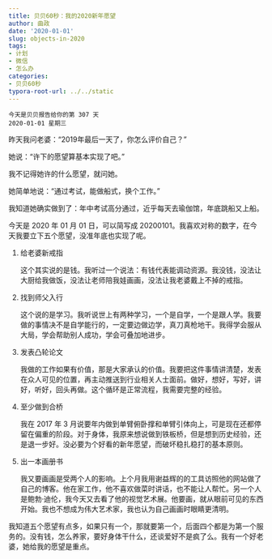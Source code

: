 ```yaml
---
title: 贝贝60秒：我的2020新年愿望
author: 曲政
date: '2020-01-01'
slug: objects-in-2020
tags:
- 计划
- 微信
- 怎么办
categories:
- 贝贝60秒
typora-root-url: ../../static
---
```

```
今天是贝贝报告给你的第 307 天   
2020-01-01 星期三
```

昨天我问老婆：“2019年最后一天了，你怎么评价自己？”

她说：“许下的愿望算基本实现了吧。”

我不记得她许的什么愿望，就问她。

她简单地说：“通过考试，能做船式，换个工作。”

我知道她确实做到了：年中考试高分通过，近乎每天去瑜伽馆，年底跳船又上船。

今天是 2020 年 01 月 01 日，可以简写成 20200101。我喜欢对称的数字，在今天我要立下五个愿望，没准年底也实现了呢。

1.  给老婆新戒指

    这个其实说的是钱。我听过一个说法：有钱代表能调动资源。我没钱，没法让大厨给我做饭，没法让老师陪我娃画画，没法让我老婆戴上不掉的戒指。

2.  找到师父入行

    这个说的是学习。我听说世上有两种学习，一个是自学，一个是跟人学。我要做的事情决不是自学能行的，一定要边做边学，真刀真枪地干。我得学会服从大局，学会帮助别人成功，学会可叠加地进步。

3.  发表凸轮论文

    我做的工作如果有价值，那是大家承认的价值。我要把这件事情讲清楚，发表在众人可见的位置，再主动推送到行业相关人士面前。做好，想好，写好，讲好，听好，回头再做。这个循环是正常流程，我需要完整的经验。

4.  至少做到合桥

    我在 2017 年 3 月说要年内做到单臂俯卧撑和单臂引体向上，可是现在还都停留在偏重的阶段。对于身体，我原来想说做到铁板桥，但是想到历史经验，还是退一步好。没必要为个好看的新年愿望，而破坏稳扎稳打的基本原则。

5.  出一本画册书

    我又要画画是受两个人的影响。上个月我用谢益辉的的工具访照他的网站做了自己的博客。他在家工作，他不喜欢做菜时讲话，也不能让人帮忙。另一个人是鲍勃·迪伦，我今天又去看了他的视觉艺术展。他要画，就从眼前可见的东西开始。我也不想成为伟大艺术家，我也认为自己画画时眼睛更清明。

我知道五个愿望有点多，如果只有一个，那就要第一个，后面四个都是为第一个服务的。没有钱，怎么养家，要好身体干什么，还谈爱好不是疯了么。我有一个好老婆，她给我的愿望是重点。



